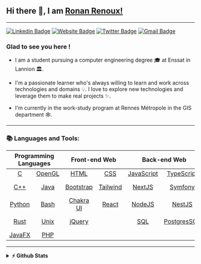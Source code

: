 ## Hi there 👋, I am [Ronan Renoux!](https://github.com/ronanren/)
--- 
[![Linkedin Badge](https://img.shields.io/badge/-LinkedIn-0e76a8?style=flat-square&logo=Linkedin&logoColor=white)](https://www.linkedin.com/in/ronanrenoux/)
[![Website Badge](https://img.shields.io/badge/Website-3b5998?style=flat-square&logo=google-chrome&logoColor=white)](https://ronanren.github.io/)
[![Twitter Badge](https://img.shields.io/badge/-Twitter-00acee?style=flat-square&logo=Twitter&logoColor=white)](https://twitter.com/ronanren)
[![Gmail Badge](https://img.shields.io/badge/-Gmail-D14836?style=flat-square&logo=Gmail&logoColor=white)](mailto:renouxpro@gmail.com)

### Glad to see you here !

- I am a student pursuing a computer engineering degree 🎓 at Enssat in Lannion 🏛. 

- I'm a passionate learner who's always willing to learn and work across technologies and domains 💡. I love to explore new technologies and leverage them to make real projects ✨. 

- I'm currently in the work-study program at Rennes Métropole in the GIS department 🕸️.

--- 

### 📚 Languages and Tools:

<table align="center">
	<thead>
		<tr>
			<th colspan="2"><b>Programming Languages</b></th>
			<th colspan="2"><b>Front-end Web</b></th>
			<th colspan="2"><b>Back-end Web</b></th>
            <th colspan="1"><b>Blockchain</b></th>
            <th colspan="1"><b>Mobile</b></th>
            <th colspan="1"><b>Tools</b></th>
		</tr>
	</thead>
	<tbody>
		<tr>
			<td align="center"><a href="https://en.wikipedia.org/wiki/C_(programming_language)">C</a></td>
			<td align="center"><a href="https://www.opengl.org/">OpenGL</a></td>
			<td align="center"><a href="https://en.wikipedia.org/wiki/HTML">HTML</a></td>
			<td align="center"><a href="https://en.wikipedia.org/wiki/CSS">CSS</a></td>
			<td align="center"><a href="https://en.wikipedia.org/wiki/JavaScript">JavaScript</a></td>
			<td align="center"><a href="https://www.typescriptlang.org/">TypeScript</a></td>
			<td align="center"><a href="https://en.wikipedia.org/wiki/Solidity">Solidity</a></td>
            <td align="center"><a href="https://flutter.dev/">Flutter</a></td>
			<td align="center"><a href="https://git-scm.com/">Git</a></td>
		</tr>
		<tr>
            <td align="center"><a href="https://en.wikipedia.org/wiki/C%2B%2B">C++</a></td>
			<td align="center"><a href="https://en.wikipedia.org/wiki/Java_(programming_language)">Java</a></td>
			<td align="center"><a href="https://getbootstrap.com/">Bootstrap</a></td>
			<td align="center"><a href="https://tailwindcss.com/">Tailwind</a></td>
			<td align="center"><a href="https://nextjs.org/">NextJS</a></td>
			<td align="center"><a href="https://symfony.com/">Symfony</a></td>
			<td align="center"><a href="https://hardhat.org/">Hardhat</a></td>
            <td align="center"><a href="https://reactnative.dev/">React Native</a></td>
			<td align="center"><a href="https://www.docker.com/">Docker</a></td>
		</tr>
		<tr>
			<td align="center"><a href="https://www.python.org/">Python</a></td>
			<td align="center"><a href="https://en.wikipedia.org/wiki/Bash_(Unix_shell)">Bash</a></td>
			<td align="center"><a href="https://chakra-ui.com/">Chakra UI</a></td>
			<td align="center"><a href="https://fr.legacy.reactjs.org/">React</a></td>
            <td align="center"><a href="https://nodejs.org/en/">NodeJS</a></td>
			<td align="center"><a href="https://nestjs.com/">NestJS</a></td>
			<td align="center"><a href="https://docs.ethers.org/v5/">Ethers.js</a></td>
            <td align="center"></td>
            <td align="center"></td>
		</tr>
		<tr>
			<td align="center"><a href="https://en.wikipedia.org/wiki/Rust_(programming_language)">Rust</a></td>
			<td align="center"><a href="https://en.wikipedia.org/wiki/Unix">Unix</a></td>
			<td align="center"><a href="https://jquery.com/">jQuery</a></td>
			<td align="center"></td>
			<td align="center"><a href="https://sql.sh/">SQL</a></td>
			<td align="center"><a href="https://www.postgresql.org/">PostgresSQL</a></td>
            <td align="center"><a href="https://docs.multiversx.com/developers/overview">Rust (MultiversX)</a></td>
			<td align="center"></td>
            <td align="center"></td>
		</tr>
		<tr>
			<td align="center"><a href="https://openjfx.io/">JavaFX</a></td>
			<td align="center"><a href="https://www.php.net/">PHP</a></td>
			<td align="center"></td>
			<td align="center"></td>
			<td align="center"></td>
			<td align="center"></td>
			<td align="center"></td>
			<td align="center"></td>
            <td align="center"></td>
		</tr>
	</tbody>
</table>

--- 

<details>	
  <summary><b>⚡ Github Stats</b></summary>
  <img height="220px" src="https://github-readme-stats.vercel.app/api?username=ronanren&theme=gotham&show_icons=true&hide_border=true&&count_private=true&include_all_commits=true" />
    
</details>
 

